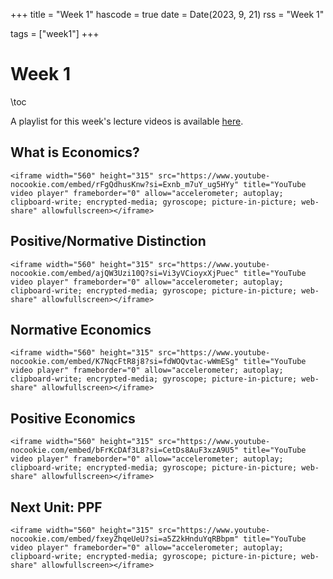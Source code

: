 +++
title = "Week 1"
hascode = true
date = Date(2023, 9, 21)
rss = "Week 1"

tags = ["week1"]
+++


# Week 1

\toc

A playlist for this week's lecture videos is available [here](https://www.youtube.com/playlist?list=PLBl3tyVmUuVhRbYG7VA1IfAbaJ3FG2H-4).

## What is Economics?

~~~
<iframe width="560" height="315" src="https://www.youtube-nocookie.com/embed/rFgQdhusKnw?si=Exnb_m7uY_ug5HYy" title="YouTube video player" frameborder="0" allow="accelerometer; autoplay; clipboard-write; encrypted-media; gyroscope; picture-in-picture; web-share" allowfullscreen></iframe>
~~~


## Positive/Normative Distinction

~~~
<iframe width="560" height="315" src="https://www.youtube-nocookie.com/embed/ajQW3Uzi10Q?si=Vi3yVCioyxXjPuec" title="YouTube video player" frameborder="0" allow="accelerometer; autoplay; clipboard-write; encrypted-media; gyroscope; picture-in-picture; web-share" allowfullscreen></iframe>
~~~


## Normative Economics

~~~
<iframe width="560" height="315" src="https://www.youtube-nocookie.com/embed/K7NqcFtR8j8?si=fdWOQvtac-wWmESg" title="YouTube video player" frameborder="0" allow="accelerometer; autoplay; clipboard-write; encrypted-media; gyroscope; picture-in-picture; web-share" allowfullscreen></iframe>
~~~


## Positive Economics

~~~
<iframe width="560" height="315" src="https://www.youtube-nocookie.com/embed/bFrKcDAf3L8?si=CetDs8AuF3xzA9U5" title="YouTube video player" frameborder="0" allow="accelerometer; autoplay; clipboard-write; encrypted-media; gyroscope; picture-in-picture; web-share" allowfullscreen></iframe>
~~~

## Next Unit: PPF

~~~
<iframe width="560" height="315" src="https://www.youtube-nocookie.com/embed/fxeyZhqeUeU?si=a5Z2kHnduYqRBbpm" title="YouTube video player" frameborder="0" allow="accelerometer; autoplay; clipboard-write; encrypted-media; gyroscope; picture-in-picture; web-share" allowfullscreen></iframe>
~~~
